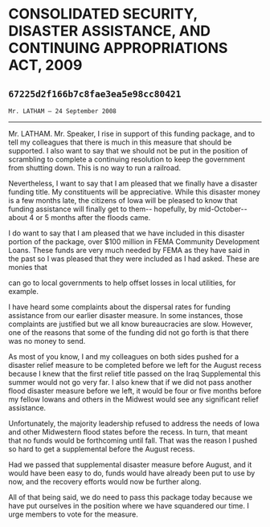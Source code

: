 # CONSOLIDATED SECURITY, DISASTER ASSISTANCE, AND CONTINUING  APPROPRIATIONS ACT, 2009
## `67225d2f166b7c8fae3ea5e98cc80421`
`Mr. LATHAM — 24 September 2008`

---


Mr. LATHAM. Mr. Speaker, I rise in support of this funding package, 
and to tell my colleagues that there is much in this measure that 
should be supported. I also want to say that we should not be put in 
the position of scrambling to complete a continuing resolution to keep 
the government from shutting down. This is no way to run a railroad.

Nevertheless, I want to say that I am pleased that we finally have a 
disaster funding title. My constituents will be appreciative. While 
this disaster money is a few months late, the citizens of Iowa will be 
pleased to know that funding assistance will finally get to them--
hopefully, by mid-October--about 4 or 5 months after the floods came.

I do want to say that I am pleased that we have included in this 
disaster portion of the package, over $100 million in FEMA Community 
Development Loans. These funds are very much needed by FEMA as they 
have said in the past so I was pleased that they were included as I had 
asked. These are monies that


can go to local governments to help offset losses in local utilities, 
for example.

I have heard some complaints about the dispersal rates for funding 
assistance from our earlier disaster measure. In some instances, those 
complaints are justified but we all know bureaucracies are slow. 
However, one of the reasons that some of the funding did not go forth 
is that there was no money to send.

As most of you know, I and my colleagues on both sides pushed for a 
disaster relief measure to be completed before we left for the August 
recess because I knew that the first relief title passed on the Iraq 
Supplemental this summer would not go very far. I also knew that if we 
did not pass another flood disaster measure before we left, it would be 
four or five months before my fellow Iowans and others in the Midwest 
would see any significant relief assistance.

Unfortunately, the majority leadership refused to address the needs 
of Iowa and other Midwestern flood states before the recess. In turn, 
that meant that no funds would be forthcoming until fall. That was the 
reason I pushed so hard to get a supplemental before the August recess.

Had we passed that supplemental disaster measure before August, and 
it would have been easy to do, funds would have already been put to use 
by now, and the recovery efforts would now be further along.

All of that being said, we do need to pass this package today because 
we have put ourselves in the position where we have squandered our 
time. I urge members to vote for the measure.